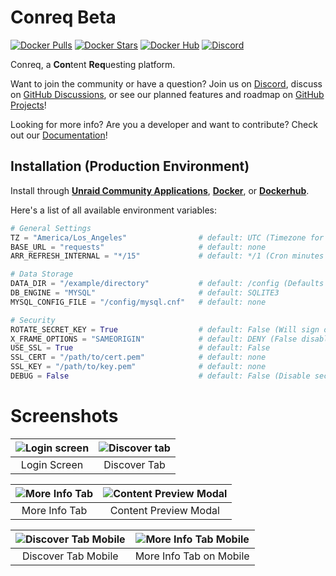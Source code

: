 # Conreq Beta

[![Docker Pulls](https://img.shields.io/docker/pulls/roxedus/conreq?style=flat-square)](https://hub.docker.com/r/roxedus/conreq)
[![Docker Stars](https://img.shields.io/docker/stars/roxedus/conreq?style=flat-square)](https://hub.docker.com/r/roxedus/conreq)
[![Docker Hub](https://img.shields.io/badge/Open%20On-DockerHub-blue?style=flat-square)](https://hub.docker.com/r/roxedus/conreq)
[![Discord](https://img.shields.io/discord/440067432552595457?style=flat-square&label=Discord&logo=discord)](https://discord.gg/gQhGZzEjmX "Chat with the community and get realtime support!")

Conreq, a **Con**tent **Req**uesting platform.

Want to join the community or have a question? Join us on [Discord](https://discord.gg/gQhGZzEjmX), discuss on [GitHub Discussions](https://github.com/Archmonger/Conreq/discussions), or see our planned features and roadmap on [GitHub Projects](https://github.com/Archmonger/Conreq/projects)!

Looking for more info? Are you a developer and want to contribute? Check out our [Documentation](https://archmonger.github.io/Conreq/)!

## Installation (Production Environment)

Install through **[Unraid Community Applications](https://squidly271.github.io/forumpost0.html)**, **[Docker](https://github.com/Roxedus/docker-conreq)**, or **[Dockerhub](https://registry.hub.docker.com/r/roxedus/conreq)**.

Here's a list of all available environment variables:

```python
# General Settings
TZ = "America/Los_Angeles"                # default: UTC (Timezone for log files, in "TZ Database" format)
BASE_URL = "requests"                     # default: none
ARR_REFRESH_INTERNAL = "*/15"             # default: */1 (Cron minutes for Sonarr/Radarr library refresh)

# Data Storage
DATA_DIR = "/example/directory"           # default: /config (Defaults to "data" outside of docker)
DB_ENGINE = "MYSQL"                       # default: SQLITE3
MYSQL_CONFIG_FILE = "/config/mysql.cnf"   # default: none

# Security
ROTATE_SECRET_KEY = True                  # default: False (Will sign out users when conreq restarts)
X_FRAME_OPTIONS = "SAMEORIGIN"            # default: DENY (False disables X-Frame-Options)
USE_SSL = True                            # default: False
SSL_CERT = "/path/to/cert.pem"            # default: none
SSL_KEY = "/path/to/key.pem"              # default: none
DEBUG = False                             # default: False (Disable security features, only enable this during development. Defaults to True outside of docker.)
```

# Screenshots

| ![Login screen](https://github.com/Archmonger/Conreq/blob/main/resources/screenshots/conreq_1.png?raw=true) | ![Discover tab](https://github.com/Archmonger/Conreq/blob/main/resources/screenshots/conreq_2.png?raw=true) |
| :---------------------------------------------------------------------------------------------------------: | :---------------------------------------------------------------------------------------------------------: |
|                                                Login Screen                                                 |                                                Discover Tab                                                 |

| ![More Info Tab](https://github.com/Archmonger/Conreq/blob/main/resources/screenshots/conreq_3.png?raw=true) | ![Content Preview Modal](https://github.com/Archmonger/Conreq/blob/main/resources/screenshots/conreq_4.png?raw=true) |
| :----------------------------------------------------------------------------------------------------------: | :------------------------------------------------------------------------------------------------------------------: |
|                                                More Info Tab                                                 |                                                Content Preview Modal                                                 |

| ![Discover Tab Mobile](https://github.com/Archmonger/Conreq/blob/main/resources/screenshots/conreq_5.png?raw=true) | ![More Info Tab Mobile](https://github.com/Archmonger/Conreq/blob/main/resources/screenshots/conreq_6.png?raw=true) |
| :----------------------------------------------------------------------------------------------------------------: | :-----------------------------------------------------------------------------------------------------------------: |
|                                                Discover Tab Mobile                                                 |                                               More Info Tab on Mobile                                               |
